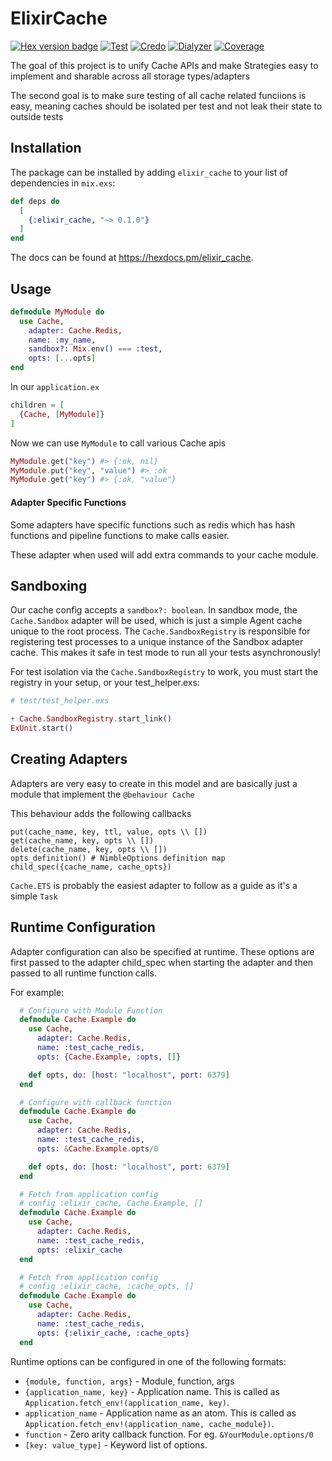 # ElixirCache
[![Hex version badge](https://img.shields.io/hexpm/v/elixir_cache.svg)](https://hex.pm/packages/elixir_cache)
[![Test](https://github.com/MikaAK/elixir_cache/actions/workflows/test.yml/badge.svg)](https://github.com/MikaAK/elixir_cache/actions/workflows/test.yml)
[![Credo](https://github.com/MikaAK/elixir_cache/actions/workflows/credo.yml/badge.svg)](https://github.com/MikaAK/elixir_cache/actions/workflows/credo.yml)
[![Dialyzer](https://github.com/MikaAK/elixir_cache/actions/workflows/dialyzer.yml/badge.svg)](https://github.com/MikaAK/elixir_cache/actions/workflows/dialyzer.yml)
[![Coverage](https://github.com/MikaAK/elixir_cache/actions/workflows/coverage.yml/badge.svg)](https://github.com/MikaAK/elixir_cache/actions/workflows/coverage.yml)

The goal of this project is to unify Cache APIs and make Strategies easy to implement and sharable
across all storage types/adapters

The second goal is to make sure testing of all cache related funciions is easy, meaning caches should be isolated
per test and not leak their state to outside tests

## Installation

The package can be installed by adding `elixir_cache` to your list of dependencies in `mix.exs`:

```elixir
def deps do
  [
    {:elixir_cache, "~> 0.1.0"}
  ]
end
```

The docs can be found at <https://hexdocs.pm/elixir_cache>.

## Usage
```elixir
defmodule MyModule do
  use Cache,
    adapter: Cache.Redis,
    name: :my_name,
    sandbox?: Mix.env() === :test,
    opts: [...opts]
end
```

In our `application.ex`
```elixir
children = [
  {Cache, [MyModule]}
]
```

Now we can use `MyModule` to call various Cache apis

```elixir
MyModule.get("key") #> {:ok, nil}
MyModule.put("key", "value") #> :ok
MyModule.get("key") #> {:ok, "value"}
```

#### Adapter Specific Functions
Some adapters have specific functions such as redis which has hash functions and pipeline functions to make calls easier.

These adapter when used will add extra commands to your cache module.


## Sandboxing
Our cache config accepts a `sandbox?: boolean`. In sandbox mode, the `Cache.Sandbox` adapter will be used, which is just a simple Agent cache unique to the root process. The `Cache.SandboxRegistry` is responsible for registering test processes to a
unique instance of the Sandbox adapter cache. This makes it safe in test mode to run all your tests asynchronously!

For test isolation via the `Cache.SandboxRegistry` to work, you must start the registry in your setup, or your test_helper.exs:

```elixir
# test/test_helper.exs

+ Cache.SandboxRegistry.start_link()
ExUnit.start()

```

## Creating Adapters
Adapters are very easy to create in this model and are basically just a module that implement the `@behaviour Cache`

This behaviour adds the following callbacks

```
put(cache_name, key, ttl, value, opts \\ [])
get(cache_name, key, opts \\ [])
delete(cache_name, key, opts \\ [])
opts_definition() # NimbleOptions definition map
child_spec({cache_name, cache_opts})
```

`Cache.ETS` is probably the easiest adapter to follow as a guide as it's a simple `Task`

## Runtime Configuration

Adapter configuration can also be specified at runtime. These options are first passed to the adapter
child_spec when starting the adapter and then passed to all runtime function calls.

For example:

```elixir
  # Configure with Module Function
  defmodule Cache.Example do
    use Cache,
      adapter: Cache.Redis,
      name: :test_cache_redis,
      opts: {Cache.Example, :opts, []}

    def opts, do: [host: "localhost", port: 6379]
  end

  # Configure with callback function
  defmodule Cache.Example do
    use Cache,
      adapter: Cache.Redis,
      name: :test_cache_redis,
      opts: &Cache.Example.opts/0

    def opts, do: [host: "localhost", port: 6379]
  end

  # Fetch from application config
  # config :elixir_cache, Cache.Example, []
  defmodule Cache.Example do
    use Cache,
      adapter: Cache.Redis,
      name: :test_cache_redis,
      opts: :elixir_cache
  end

  # Fetch from application config
  # config :elixir_cache, :cache_opts, []
  defmodule Cache.Example do
    use Cache,
      adapter: Cache.Redis,
      name: :test_cache_redis,
      opts: {:elixir_cache, :cache_opts}
  end
```

Runtime options can be configured in one of the following formats:

* `{module, function, args}` - Module, function, args
* `{application_name, key}` - Application name. This is called as `Application.fetch_env!(application_name, key)`.
* `application_name` - Application name as an atom. This is called as `Application.fetch_env!(application_name, cache_module})`.
* `function` - Zero arity callback function. For eg. `&YourModule.options/0`
* `[key: value_type]` - Keyword list of options.
